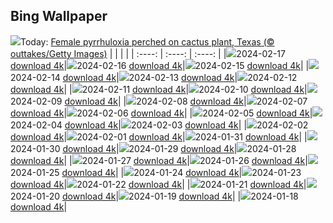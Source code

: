 ## Bing Wallpaper
![](./wallpaper/2024-02-17.jpg)Today: [Female pyrrhuloxia perched on cactus plant, Texas (© outtakes/Getty Images)](./wallpaper/2024-02-17.jpg)
|      |      |      |
| :----: | :----: | :----: |
|![](./wallpaper/2024-02-17_sm.jpg)2024-02-17 [download 4k](./wallpaper/2024-02-17.jpg)|![](./wallpaper/2024-02-16_sm.jpg)2024-02-16 [download 4k](./wallpaper/2024-02-16.jpg)|![](./wallpaper/2024-02-15_sm.jpg)2024-02-15 [download 4k](./wallpaper/2024-02-15.jpg)|
|![](./wallpaper/2024-02-14_sm.jpg)2024-02-14 [download 4k](./wallpaper/2024-02-14.jpg)|![](./wallpaper/2024-02-13_sm.jpg)2024-02-13 [download 4k](./wallpaper/2024-02-13.jpg)|![](./wallpaper/2024-02-12_sm.jpg)2024-02-12 [download 4k](./wallpaper/2024-02-12.jpg)|
|![](./wallpaper/2024-02-11_sm.jpg)2024-02-11 [download 4k](./wallpaper/2024-02-11.jpg)|![](./wallpaper/2024-02-10_sm.jpg)2024-02-10 [download 4k](./wallpaper/2024-02-10.jpg)|![](./wallpaper/2024-02-09_sm.jpg)2024-02-09 [download 4k](./wallpaper/2024-02-09.jpg)|
|![](./wallpaper/2024-02-08_sm.jpg)2024-02-08 [download 4k](./wallpaper/2024-02-08.jpg)|![](./wallpaper/2024-02-07_sm.jpg)2024-02-07 [download 4k](./wallpaper/2024-02-07.jpg)|![](./wallpaper/2024-02-06_sm.jpg)2024-02-06 [download 4k](./wallpaper/2024-02-06.jpg)|
|![](./wallpaper/2024-02-05_sm.jpg)2024-02-05 [download 4k](./wallpaper/2024-02-05.jpg)|![](./wallpaper/2024-02-04_sm.jpg)2024-02-04 [download 4k](./wallpaper/2024-02-04.jpg)|![](./wallpaper/2024-02-03_sm.jpg)2024-02-03 [download 4k](./wallpaper/2024-02-03.jpg)|
|![](./wallpaper/2024-02-02_sm.jpg)2024-02-02 [download 4k](./wallpaper/2024-02-02.jpg)|![](./wallpaper/2024-02-01_sm.jpg)2024-02-01 [download 4k](./wallpaper/2024-02-01.jpg)|![](./wallpaper/2024-01-31_sm.jpg)2024-01-31 [download 4k](./wallpaper/2024-01-31.jpg)|
|![](./wallpaper/2024-01-30_sm.jpg)2024-01-30 [download 4k](./wallpaper/2024-01-30.jpg)|![](./wallpaper/2024-01-29_sm.jpg)2024-01-29 [download 4k](./wallpaper/2024-01-29.jpg)|![](./wallpaper/2024-01-28_sm.jpg)2024-01-28 [download 4k](./wallpaper/2024-01-28.jpg)|
|![](./wallpaper/2024-01-27_sm.jpg)2024-01-27 [download 4k](./wallpaper/2024-01-27.jpg)|![](./wallpaper/2024-01-26_sm.jpg)2024-01-26 [download 4k](./wallpaper/2024-01-26.jpg)|![](./wallpaper/2024-01-25_sm.jpg)2024-01-25 [download 4k](./wallpaper/2024-01-25.jpg)|
|![](./wallpaper/2024-01-24_sm.jpg)2024-01-24 [download 4k](./wallpaper/2024-01-24.jpg)|![](./wallpaper/2024-01-23_sm.jpg)2024-01-23 [download 4k](./wallpaper/2024-01-23.jpg)|![](./wallpaper/2024-01-22_sm.jpg)2024-01-22 [download 4k](./wallpaper/2024-01-22.jpg)|
|![](./wallpaper/2024-01-21_sm.jpg)2024-01-21 [download 4k](./wallpaper/2024-01-21.jpg)|![](./wallpaper/2024-01-20_sm.jpg)2024-01-20 [download 4k](./wallpaper/2024-01-20.jpg)|![](./wallpaper/2024-01-19_sm.jpg)2024-01-19 [download 4k](./wallpaper/2024-01-19.jpg)|
|![](./wallpaper/2024-01-18_sm.jpg)2024-01-18 [download 4k](./wallpaper/2024-01-18.jpg)|